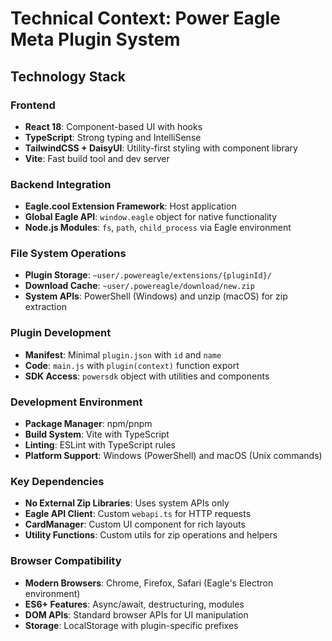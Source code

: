 # Technical Context: Power Eagle Meta Plugin System

## Technology Stack

### Frontend
- **React 18**: Component-based UI with hooks
- **TypeScript**: Strong typing and IntelliSense
- **TailwindCSS + DaisyUI**: Utility-first styling with component library
- **Vite**: Fast build tool and dev server

### Backend Integration
- **Eagle.cool Extension Framework**: Host application
- **Global Eagle API**: `window.eagle` object for native functionality
- **Node.js Modules**: `fs`, `path`, `child_process` via Eagle environment

### File System Operations
- **Plugin Storage**: `~user/.powereagle/extensions/{pluginId}/`
- **Download Cache**: `~user/.powereagle/download/new.zip`
- **System APIs**: PowerShell (Windows) and unzip (macOS) for zip extraction

### Plugin Development
- **Manifest**: Minimal `plugin.json` with `id` and `name`
- **Code**: `main.js` with `plugin(context)` function export
- **SDK Access**: `powersdk` object with utilities and components

### Development Environment
- **Package Manager**: npm/pnpm
- **Build System**: Vite with TypeScript
- **Linting**: ESLint with TypeScript rules
- **Platform Support**: Windows (PowerShell) and macOS (Unix commands)

### Key Dependencies
- **No External Zip Libraries**: Uses system APIs only
- **Eagle API Client**: Custom `webapi.ts` for HTTP requests
- **CardManager**: Custom UI component for rich layouts
- **Utility Functions**: Custom utils for zip operations and helpers

### Browser Compatibility
- **Modern Browsers**: Chrome, Firefox, Safari (Eagle's Electron environment)
- **ES6+ Features**: Async/await, destructuring, modules
- **DOM APIs**: Standard browser APIs for UI manipulation
- **Storage**: LocalStorage with plugin-specific prefixes